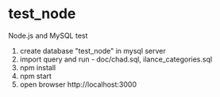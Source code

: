 # test_node
Node.js and MySQL test


1. create database "test_node" in mysql server
2. import query and run - doc/chad.sql, ilance_categories.sql
3. npm install 
4. npm start
5. open browser http://localhost:3000
